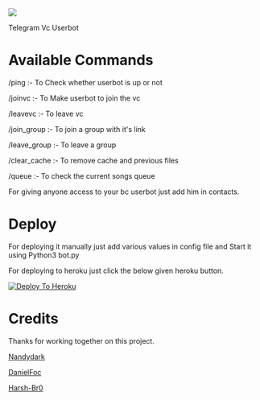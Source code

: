 <img src= "https://telegra.ph/file/2d50ee965489da49bff81.jpg" >

Telegram Vc Userbot 

# Available Commands

/ping :- To Check whether userbot is up or not

/joinvc :- To Make userbot to join the vc

/leavevc :- To leave vc

/join_group :- To join a group with it's link

/leave_group :- To leave a group 

/clear_cache :- To remove cache and previous files

/queue :- To check the current songs queue

For giving anyone access to your bc userbot just add him in contacts.

# Deploy

For deploying it manually just add various values in config file and Start it using Python3 bot.py

For deploying to heroku just click the below given heroku button.


[![Deploy To Heroku](https://www.herokucdn.com/deploy/button.svg)](https://heroku.com/deploy?template=https://github.com/nandydark/vc-telegram-userbot/tree/Heroku)


# Credits 

Thanks for working together on this project.

[Nandydark](https://github.com/nandydark)

[DanielFoc](https://github.com/danielfoc)

[Harsh-Br0](https://github.com/Harsh-Br0)
